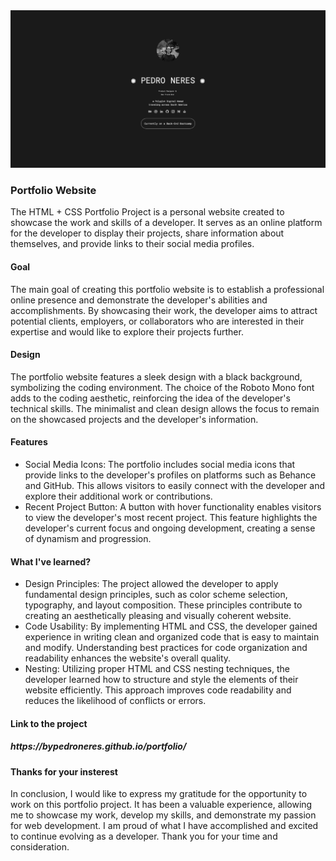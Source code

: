 <div class="image-container">
          <img class="CoverImagee" src="GITHUB PROJECT COVER.png" alt="Cover">
        </div>
          
<h3>Portfolio Website</h3>

The HTML + CSS Portfolio Project is a personal website created to showcase the work and skills of a developer. It serves as an online platform for the developer to display their projects, share information about themselves, and provide links to their social media profiles.

<h4>Goal</h4>

The main goal of creating this portfolio website is to establish a professional online presence and demonstrate the developer's abilities and accomplishments. By showcasing their work, the developer aims to attract potential clients, employers, or collaborators who are interested in their expertise and would like to explore their projects further.

<h4>Design</h4>

The portfolio website features a sleek design with a black background, symbolizing the coding environment. The choice of the Roboto Mono font adds to the coding aesthetic, reinforcing the idea of the developer's technical skills. The minimalist and clean design allows the focus to remain on the showcased projects and the developer's information.

<h4>Features</h4>

* Social Media Icons: The portfolio includes social media icons that provide links to the developer's profiles on platforms such as Behance and GitHub. This allows visitors to easily connect with the developer and explore their additional work or contributions.
* Recent Project Button: A button with hover functionality enables visitors to view the developer's most recent project. This feature highlights the developer's current focus and ongoing development, creating a sense of dynamism and progression.

<h4>What I've learned?</h4>

* Design Principles: The project allowed the developer to apply fundamental design principles, such as color scheme selection, typography, and layout composition. These principles contribute to creating an aesthetically pleasing and visually coherent website.
* Code Usability: By implementing HTML and CSS, the developer gained experience in writing clean and organized code that is easy to maintain and modify. Understanding best practices for code organization and readability enhances the website's overall quality.
* Nesting: Utilizing proper HTML and CSS nesting techniques, the developer learned how to structure and style the elements of their website efficiently. This approach improves code readability and reduces the likelihood of conflicts or errors.


<h4>Link to the project</h4>

<h5>https://bypedroneres.github.io/portfolio/</h5>

<h4>Thanks for your insterest</h4>

In conclusion, I would like to express my gratitude for the opportunity to work on this portfolio project. It has been a valuable experience, allowing me to showcase my work, develop my skills, and demonstrate my passion for web development. I am proud of what I have accomplished and excited to continue evolving as a developer. Thank you for your time and consideration.
